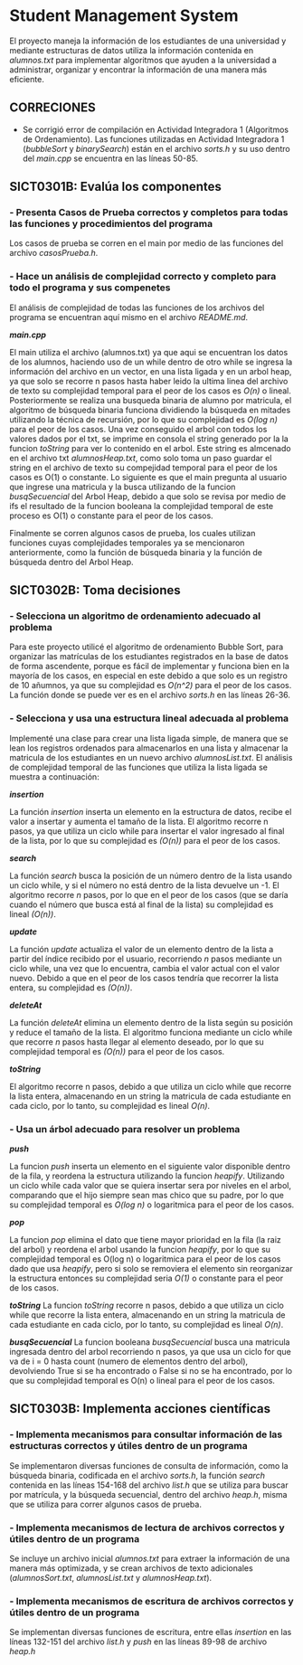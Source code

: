 # Student Management System

El proyecto maneja la información de los estudiantes de una universidad y mediante estructuras de datos utiliza la información contenida en *alumnos.txt* para implementar algoritmos que ayuden a la universidad a administrar, organizar y encontrar la información de una manera más eficiente.

## CORRECIONES

* Se corrigió error de compilación en Actividad Integradora 1 (Algoritmos de Ordenamiento). Las funciones utilizadas en Actividad Integradora 1 (*bubbleSort* y *binarySearch*) están en el archivo *sorts.h* y su uso dentro del *main.cpp* se encuentra en las líneas 50-85.

## SICT0301B: Evalúa los componentes

### - Presenta Casos de Prueba correctos y completos para todas las funciones y procedimientos del programa

Los casos de prueba se corren en el main por medio de las funciones del archivo *casosPrueba.h*.

### - Hace un análisis de complejidad correcto y completo para todo el programa y sus compenetes

El análisis de complejidad de todas las funciones de los archivos del programa se encuentran aquí mismo en el archivo *README.md*.

***main.cpp***

El main utiliza el archivo (alumnos.txt) ya que aqui se encuentran los datos de los alumnos, haciendo uso de un while dentro de otro while se ingresa la información del archivo en un vector, en una lista ligada y en un arbol heap, ya que solo se recorre n pasos hasta haber leido la ultima linea del archivo de texto su complejidad temporal para el peor de los casos es *O(n)* o lineal. Posteriormente se realiza una busqueda binaria de alumno por matricula, el algoritmo de búsqueda binaria funciona dividiendo la búsqueda en mitades utilizando la técnica de recursión, por lo que su complejidad es *O(log n)* para el peor de los casos. Una vez conseguido el arbol con todos los valores dados por el txt, se imprime en consola el string generado por la la funcion *toString* para ver lo contenido en el arbol. Este string es almcenado en el archivo txt *alumnosHeap.txt*, como solo toma un paso guardar el string en el archivo de texto su compejidad temporal para el peor de los casos es O(1) o constante. Lo siguiente es que el main pregunta al usuario que ingrese una matricula y la busca utilizando de la funcion *busqSecuencial* del Arbol Heap, debido a que solo se revisa por medio de ifs el resultado de la funcion booleana la complejidad temporal de este proceso es O(1) o constante para el peor de los casos.

Finalmente se corren algunos casos de prueba, los cuales utilizan funciones cuyas complejidades temporales ya se mencionaron anteriormente, como la función de búsqueda binaria y la función de búsqueda dentro del Arbol Heap.

## SICT0302B: Toma decisiones

### - Selecciona un algoritmo de ordenamiento adecuado al problema

Para este proyecto utilicé el algoritmo de ordenamiento Bubble Sort, para organizar las matrículas de los estudiantes registrados en la base de datos de forma ascendente, porque es fácil de implementar y funciona bien en la mayoría de los casos, en especial en este debido a que solo es un registro de 10 añumnos, ya que su complejidad es *O(n^2)* para el peor de los casos. La función donde se puede ver es en el archivo *sorts.h* en las líneas 26-36.

### - Selecciona y usa una estructura lineal adecuada al problema

Implementé una clase para crear una lista ligada simple, de manera que se lean los registros ordenados para almacenarlos en una lista y almacenar la matricula de los estudiantes en un nuevo archivo *alumnosList.txt*. El análisis de complejidad temporal de las funciones que utiliza la lista ligada se muestra a continuación:

***insertion***

La función *insertion* inserta un elemento en la estructura de datos, recibe el valor a insertar y aumenta el tamaño de la lista. El algoritmo recorre n pasos, ya que utiliza un ciclo while para insertar el valor ingresado al final de la lista, por lo que su complejidad es *(O(n))* para el peor de los casos.

***search***

La función *search* busca la posición de un número dentro de la lista usando un ciclo while, y si el número no está dentro de la lista devuelve un -1. El algoritmo recorre *n* pasos, por lo que en el peor de los casos (que se daría cuando el número que busca está al final de la lista) su complejidad es lineal *(O(n))*.

***update***

La función *update* actualiza el valor de un elemento dentro de la lista a partir del índice recibido por el usuario, recorriendo *n* pasos mediante un ciclo while, una vez que lo encuentra, cambia el valor actual con el valor nuevo. Debido a que en el peor de los casos tendría que recorrer la lista entera, su complejidad es *(O(n))*.

***deleteAt***

La función *deleteAt* elimina un elemento dentro de la lista según su posición y reduce el tamaño de la lista. El algoritmo funciona mediante un ciclo while que recorre *n* pasos hasta llegar al elemento deseado, por lo que su complejidad temporal es *(O(n))* para el peor de los casos.

***toString***

El algoritmo recorre n pasos, debido a que utiliza un ciclo while que recorre la lista entera, almacenando en un string la matricula de cada estudiante en cada ciclo, por lo tanto, su complejidad es lineal *O(n)*.

### - Usa un árbol adecuado para resolver un problema

***push***

La funcion *push* inserta un elemento en el siguiente valor disponible dentro de la fila, y reordena la estructura utilizando la funcion *heapify*. Utilizando un ciclo while cada valor que se quiera insertar sera por niveles en el arbol, comparando que el hijo siempre sean mas chico que su padre, por lo que su complejidad temporal es *O(log n)* o logaritmica para el peor de los casos.

***pop***

La funcion *pop* elimina el dato que tiene mayor prioridad en la fila (la raiz del arbol) y reordena el arbol usando la funcion *heapify*, por lo que su complejidad temporal es O(log n) o logaritmica para el peor de los casos dado que usa *heapify*, pero si solo se removiera el elemento sin reorganizar la estructura entonces su complejidad seria *O(1)* o constante para el peor de los casos.

***toString***
La funcion *toString* recorre n pasos, debido a que utiliza un ciclo while que recorre la lista entera, almacenando en un string la matricula de cada estudiante en cada ciclo, por lo tanto, su complejidad es lineal *O(n)*.

***busqSecuencial***
La funcion booleana *busqSecuencial* busca una matricula ingresada dentro del arbol recorriendo n pasos, ya que usa un ciclo for que va de i = 0 hasta count (numero de elementos dentro del arbol), devolviendo True si se ha encontrado o False si no se ha encontrado, por lo que su complejidad temporal es O(n) o lineal para el peor de los casos.

## SICT0303B: Implementa acciones científicas

### - Implementa mecanismos para consultar información de las estructuras correctos y útiles dentro de un programa

Se implementaron diversas funciones de consulta de información, como la búsqueda binaria, codificada en el archivo *sorts.h*, la función *search* contenida en las líneas 154-168 del archivo *list.h* que se utiliza para buscar por matrícula, y la búsqueda secuencial, dentro del archivo *heap.h*, misma que se utiliza para correr algunos casos de prueba.

### - Implementa mecanismos de lectura de archivos correctos y útiles dentro de un programa

Se incluye un archivo inicial *alumnos.txt* para extraer la información de una manera más optimizada, y se crean archivos de texto adicionales (*alumnosSort.txt*, *alumnosList.txt* y *alumnosHeap.txt*).

### - Implementa mecanismos de escritura de archivos correctos y útiles dentro de un programa

Se implementan diversas funciones de escritura, entre ellas *insertion* en las líneas 132-151 del archivo *list.h* y *push* en las líneas 89-98 de archivo *heap.h*
